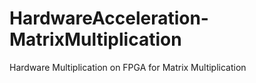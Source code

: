 # HardwareAcceleration-MatrixMultiplication
Hardware Multiplication on FPGA for Matrix Multiplication
